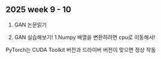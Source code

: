 ## 2025 week 9 - 10

1. GAN 논문읽기

2. GAN 실습해보기!
    1.Numpy 배열을 변환하려면 cpu로 이동해서!

PyTorch는 CUDA Toolkit 버전과 드라이버 버전이 맞으면 정상 작동

